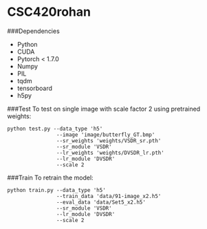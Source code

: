 # CSC420rohan
###Dependencies
- Python
- CUDA
- Pytorch < 1.7.0
- Numpy
- PIL
- tqdm
- tensorboard
- h5py

###Test
To test on single image with scale factor 2 using pretrained weights:
```
python test.py --data_type 'h5'
                --image 'image/butterfly_GT.bmp'
                --sr_weights 'weights/VSDR_sr.pth'
                --sr_module 'VSDR'
                --lr_weights 'weights/DVSDR_lr.pth'
                --lr_module 'DVSDR'
                --scale 2
```

###Train
To retrain the model:
```
python train.py --data_type 'h5'
                --train_data 'data/91-image_x2.h5'
                --eval_data 'data/Set5_x2.h5'
                --sr_module 'VSDR'
                --lr_module 'DVSDR'
                --scale 2
```